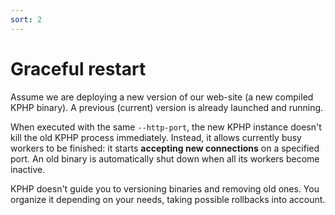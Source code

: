 ```yaml
---
sort: 2
---
```


# Graceful restart

Assume we are deploying a new version of our web-site (a new compiled KPHP binary). A previous (current) version is already launched and running.

When executed with the same `--http-port`, the new KPHP instance doesn't kill the old KPHP process immediately. Instead, it allows currently busy workers to be finished: it starts **accepting new connections** on a specified port. An old binary is automatically shut down when all its workers become inactive. 

KPHP doesn't guide you to versioning binaries and removing old ones. You organize it depending on your needs, taking possible rollbacks into account.  
